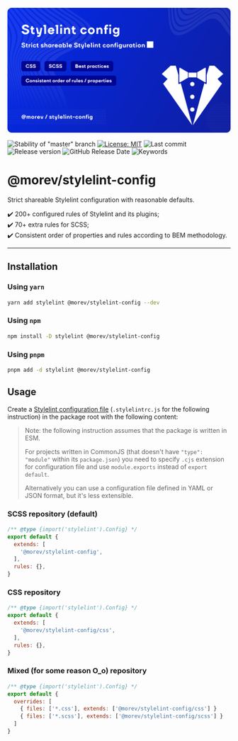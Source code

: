 ![Promo image of @morev/stylelint-config package](./.github/images/banner.svg)

![Stability of "master" branch](https://img.shields.io/github/actions/workflow/status/MorevM/stylelint-config/build.yaml?branch=master)
[![License: MIT](https://img.shields.io/badge/License-MIT-yellow.svg)](https://opensource.org/licenses/MIT)
![Last commit](https://img.shields.io/github/last-commit/morevm/stylelint-config)
![Release version](https://img.shields.io/github/v/release/morevm/stylelint-config?include_prereleases)
![GitHub Release Date](https://img.shields.io/github/release-date/morevm/stylelint-config)
![Keywords](https://img.shields.io/github/package-json/keywords/morevm/stylelint-config)

# @morev/stylelint-config

Strict shareable Stylelint configuration with reasonable defaults.

✔️ 200+ configured rules of Stylelint and its plugins; \
✔️ 70+ extra rules for SCSS; \
✔️ Consistent order of properties and rules according to BEM methodology.

---

## Installation

### Using `yarn`

```bash
yarn add stylelint @morev/stylelint-config --dev
```

### Using `npm`

```bash
npm install -D stylelint @morev/stylelint-config
```

### Using `pnpm`

```bash
pnpm add -d stylelint @morev/stylelint-config
```

## Usage

Create a [Stylelint configuration file](https://stylelint.io/user-guide/configure/)
(`.stylelintrc.js` for the following instruction) in the package root with the following content:

> Note: the following instruction assumes that the package is written in ESM.
>
> For projects written in CommonJS (that doesn't have `"type": "module"` within its `package.json`)
> you need to specify `.cjs` extension for configuration file and use `module.exports` instead of `export default`.
>
> Alternatively you can use a configuration file defined in YAML or JSON format, but it's less extensible.

### SCSS repository (default)

```js
/** @type {import('stylelint').Config} */
export default {
  extends: [
    '@morev/stylelint-config',
  ],
  rules: {},
}
```

### CSS repository

```js
/** @type {import('stylelint').Config} */
export default {
  extends: [
    '@morev/stylelint-config/css',
  ],
  rules: {},
}
```

### Mixed (for some reason O_o) repository

```js
/** @type {import('stylelint').Config} */
export default {
  overrides: [
    { files: ['*.css'], extends: ['@morev/stylelint-config/css'] }
    { files: ['*.scss'], extends: ['@morev/stylelint-config/scss'] }
  ]
}
```
